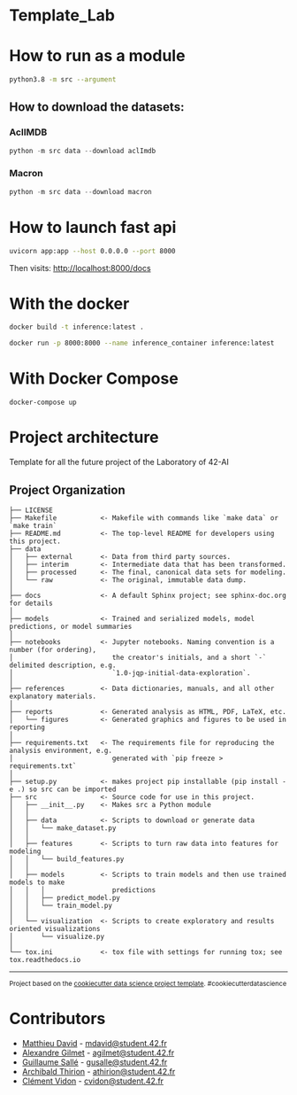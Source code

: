 Template_Lab
==============================

# How to run as a module

```sh
python3.8 -m src --argument
```

## How to download the datasets:

### AclIMDB

```python
python -m src data --download aclImdb
```


### Macron

```python
python -m src data --download macron
```

# How to launch fast api

```sh
uvicorn app:app --host 0.0.0.0 --port 8000
```

Then visits: <http://localhost:8000/docs>

# With the docker

```sh
docker build -t inference:latest .

docker run -p 8000:8000 --name inference_container inference:latest
```

# With Docker Compose

```
docker-compose up
```

# Project architecture

Template for all the future project of the Laboratory of 42-AI

Project Organization
------------

    ├── LICENSE
    ├── Makefile           <- Makefile with commands like `make data` or `make train`
    ├── README.md          <- The top-level README for developers using this project.
    ├── data
    │   ├── external       <- Data from third party sources.
    │   ├── interim        <- Intermediate data that has been transformed.
    │   ├── processed      <- The final, canonical data sets for modeling.
    │   └── raw            <- The original, immutable data dump.
    │
    ├── docs               <- A default Sphinx project; see sphinx-doc.org for details
    │
    ├── models             <- Trained and serialized models, model predictions, or model summaries
    │
    ├── notebooks          <- Jupyter notebooks. Naming convention is a number (for ordering),
    │                         the creator's initials, and a short `-` delimited description, e.g.
    │                         `1.0-jqp-initial-data-exploration`.
    │
    ├── references         <- Data dictionaries, manuals, and all other explanatory materials.
    │
    ├── reports            <- Generated analysis as HTML, PDF, LaTeX, etc.
    │   └── figures        <- Generated graphics and figures to be used in reporting
    │
    ├── requirements.txt   <- The requirements file for reproducing the analysis environment, e.g.
    │                         generated with `pip freeze > requirements.txt`
    │
    ├── setup.py           <- makes project pip installable (pip install -e .) so src can be imported
    ├── src                <- Source code for use in this project.
    │   ├── __init__.py    <- Makes src a Python module
    │   │
    │   ├── data           <- Scripts to download or generate data
    │   │   └── make_dataset.py
    │   │
    │   ├── features       <- Scripts to turn raw data into features for modeling
    │   │   └── build_features.py
    │   │
    │   ├── models         <- Scripts to train models and then use trained models to make
    │   │   │                 predictions
    │   │   ├── predict_model.py
    │   │   └── train_model.py
    │   │
    │   └── visualization  <- Scripts to create exploratory and results oriented visualizations
    │       └── visualize.py
    │
    └── tox.ini            <- tox file with settings for running tox; see tox.readthedocs.io


--------

<p><small>Project based on the <a target="_blank" href="https://drivendata.github.io/cookiecutter-data-science/">cookiecutter data science project template</a>. #cookiecutterdatascience</small></p>

# Contributors

* [Matthieu David](https://github.com/madvid) - mdavid@student.42.fr
* [Alexandre Gilmet](https://github.com/goldimet) - agilmet@student.42.fr
* [Guillaume Sallé](https://github.com/guillaume-salle) - gusalle@student.42.fr
* [Archibald Thirion](https://github.com/archips) - athirion@student.42.fr
* [Clément Vidon](https://github.com/clemedon) - cvidon@student.42.fr
